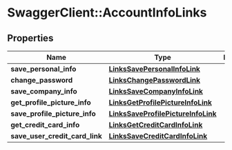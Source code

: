# SwaggerClient::AccountInfoLinks

## Properties
Name | Type | Description | Notes
------------ | ------------- | ------------- | -------------
**save_personal_info** | [**LinksSavePersonalInfoLink**](LinksSavePersonalInfoLink.md) |  | 
**change_password** | [**LinksChangePasswordLink**](LinksChangePasswordLink.md) |  | 
**save_company_info** | [**LinksSaveCompanyInfoLink**](LinksSaveCompanyInfoLink.md) |  | 
**get_profile_picture_info** | [**LinksGetProfilePictureInfoLink**](LinksGetProfilePictureInfoLink.md) |  | 
**save_profile_picture_info** | [**LinksSaveProfilePictureInfoLink**](LinksSaveProfilePictureInfoLink.md) |  | 
**get_credit_card_info** | [**LinksGetCreditCardInfoLink**](LinksGetCreditCardInfoLink.md) |  | 
**save_user_credit_card_link** | [**LinksSaveCreditCardInfoLink**](LinksSaveCreditCardInfoLink.md) |  | 


